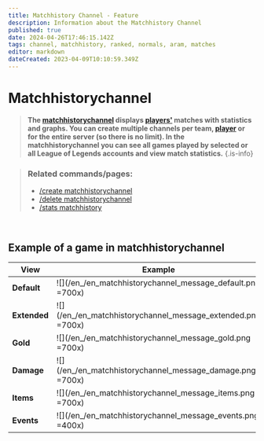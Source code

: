 ```yaml
---
title: Matchhistory Channel - Feature
description: Information about the Matchhistory Channel
published: true
date: 2024-04-26T17:46:15.142Z
tags: channel, matchhistory, ranked, normals, aram, matches
editor: markdown
dateCreated: 2023-04-09T10:10:59.349Z
---
```


# Matchhistorychannel
>**The [matchhistorychannel](/en/features/matchhistorychannel) displays [players'](/en/terms/player) matches with statistics and graphs. You can create multiple channels per team, [player](/en/terms/player) or for the entire server (so there is no limit). In the matchhistorychannel you can see all games played by selected or all League of Legends accounts and view match statistics.** 
>{.is-info}

>### Related commands/pages:
>-   [/create matchhistorychannel](/en/commands/matchhistorychannel/create)
>-   [/delete matchhistorychannel](/en/commands/matchhistorychannel/delete) 
>-   [/stats matchhistory](/en/commands/stats/matchhistory)

<br>

## Example of a game in matchhistorychannel
| **View** | **Example** |
| --- | --- |
| **Default** | ![](/en_/en_matchhistorychannel_message_default.png =700x) |
| **Extended** | ![](/en_/en_matchhistorychannel_message_extended.png =700x) |
| **Gold** | ![](/en_/en_matchhistorychannel_message_gold.png =700x) |
| **Damage** | ![](/en_/en_matchhistorychannel_message_damage.png =700x) |
| **Items** | ![](/en_/en_matchhistorychannel_message_items.png =700x) |
| **Events** | ![](/en_/en_matchhistorychannel_message_events.png =400x) |
